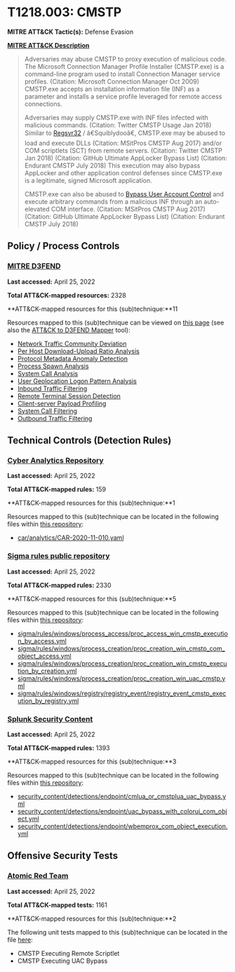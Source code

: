 # T1218.003: CMSTP
**MITRE ATT&CK Tactic(s):** Defense Evasion

**[MITRE ATT&CK Description](https://attack.mitre.org/techniques/T1218/003)**
<blockquote>Adversaries may abuse CMSTP to proxy execution of malicious code. The Microsoft Connection Manager Profile Installer (CMSTP.exe) is a command-line program used to install Connection Manager service profiles. (Citation: Microsoft Connection Manager Oct 2009) CMSTP.exe accepts an installation information file (INF) as a parameter and installs a service profile leveraged for remote access connections.

Adversaries may supply CMSTP.exe with INF files infected with malicious commands. (Citation: Twitter CMSTP Usage Jan 2018) Similar to [Regsvr32](https://attack.mitre.org/techniques/T1218/010) / â€Squiblydooâ€, CMSTP.exe may be abused to load and execute DLLs (Citation: MSitPros CMSTP Aug 2017)  and/or COM scriptlets (SCT) from remote servers. (Citation: Twitter CMSTP Jan 2018) (Citation: GitHub Ultimate AppLocker Bypass List) (Citation: Endurant CMSTP July 2018) This execution may also bypass AppLocker and other application control defenses since CMSTP.exe is a legitimate, signed Microsoft application.

CMSTP.exe can also be abused to [Bypass User Account Control](https://attack.mitre.org/techniques/T1548/002) and execute arbitrary commands from a malicious INF through an auto-elevated COM interface. (Citation: MSitPros CMSTP Aug 2017) (Citation: GitHub Ultimate AppLocker Bypass List) (Citation: Endurant CMSTP July 2018)</blockquote>
## Policy / Process Controls
### [MITRE D3FEND](https://d3fend.mitre.org/)
**Last accessed:** April 25, 2022

**Total ATT&CK-mapped resources:** 2328

**ATT&CK-mapped resources for this (sub)technique:**11

Resources mapped to this (sub)technique can be viewed on [this page](https://d3fend.mitre.org/) (see also the [ATT&CK to D3FEND Mapper](https://d3fend.mitre.org/tools/attack-mapper) tool):

* [Network Traffic Community Deviation](https://d3fend.mitre.org/techniques/d3f:NetworkTrafficCommunityDeviation)
* [Per Host Download-Upload Ratio Analysis](https://d3fend.mitre.org/techniques/d3f:PerHostDownload-UploadRatioAnalysis)
* [Protocol Metadata Anomaly Detection](https://d3fend.mitre.org/techniques/d3f:ProtocolMetadataAnomalyDetection)
* [Process Spawn Analysis](https://d3fend.mitre.org/techniques/d3f:ProcessSpawnAnalysis)
* [System Call Analysis](https://d3fend.mitre.org/techniques/d3f:SystemCallAnalysis)
* [User Geolocation Logon Pattern Analysis](https://d3fend.mitre.org/techniques/d3f:UserGeolocationLogonPatternAnalysis)
* [Inbound Traffic Filtering](https://d3fend.mitre.org/techniques/d3f:InboundTrafficFiltering)
* [Remote Terminal Session Detection](https://d3fend.mitre.org/techniques/d3f:RemoteTerminalSessionDetection)
* [Client-server Payload Profiling](https://d3fend.mitre.org/techniques/d3f:Client-serverPayloadProfiling)
* [System Call Filtering](https://d3fend.mitre.org/techniques/d3f:SystemCallFiltering)
* [Outbound Traffic Filtering](https://d3fend.mitre.org/techniques/d3f:OutboundTrafficFiltering)

## Technical Controls (Detection Rules)
### [Cyber Analytics Repository](https://car.mitre.org)
**Last accessed:** April 25, 2022

**Total ATT&CK-mapped rules:** 159

**ATT&CK-mapped resources for this (sub)technique:**1

Resources mapped to this (sub)technique can be located in the following files within [this repository](https://github.com/mitre-attack/car/blob/master/analytics):

* [car/analytics/CAR-2020-11-010.yaml](https://github.com/mitre-attack/car/blob/master/analytics/CAR-2020-11-010.yaml)

### [Sigma rules public repository](https://github.com/SigmaHQ/sigma)
**Last accessed:** April 25, 2022

**Total ATT&CK-mapped rules:** 2330

**ATT&CK-mapped resources for this (sub)technique:**5

Resources mapped to this (sub)technique can be located in the following files within [this repository](https://github.com/SigmaHQ/sigma/tree/master/rules):

* [sigma/rules/windows/process_access/proc_access_win_cmstp_execution_by_access.yml](https://github.com/SigmaHQ/sigma/blob/master/rules/windows/process_access/proc_access_win_cmstp_execution_by_access.yml)
* [sigma/rules/windows/process_creation/proc_creation_win_cmstp_com_object_access.yml](https://github.com/SigmaHQ/sigma/blob/master/rules/windows/process_creation/proc_creation_win_cmstp_com_object_access.yml)
* [sigma/rules/windows/process_creation/proc_creation_win_cmstp_execution_by_creation.yml](https://github.com/SigmaHQ/sigma/blob/master/rules/windows/process_creation/proc_creation_win_cmstp_execution_by_creation.yml)
* [sigma/rules/windows/process_creation/proc_creation_win_uac_cmstp.yml](https://github.com/SigmaHQ/sigma/blob/master/rules/windows/process_creation/proc_creation_win_uac_cmstp.yml)
* [sigma/rules/windows/registry/registry_event/registry_event_cmstp_execution_by_registry.yml](https://github.com/SigmaHQ/sigma/blob/master/rules/windows/registry/registry_event/registry_event_cmstp_execution_by_registry.yml)

### [Splunk Security Content](https://github.com/splunk/security_content)
**Last accessed:** April 25, 2022

**Total ATT&CK-mapped rules:** 1393

**ATT&CK-mapped resources for this (sub)technique:**3

Resources mapped to this (sub)technique can be located in the following files within [this repository](https://github.com/splunk/security_content/tree/develop/detections):

* [security_content/detections/endpoint/cmlua_or_cmstplua_uac_bypass.yml](https://github.com/splunk/security_content/blob/develop/detections/endpoint/cmlua_or_cmstplua_uac_bypass.yml)
* [security_content/detections/endpoint/uac_bypass_with_colorui_com_object.yml](https://github.com/splunk/security_content/blob/develop/detections/endpoint/uac_bypass_with_colorui_com_object.yml)
* [security_content/detections/endpoint/wbemprox_com_object_execution.yml](https://github.com/splunk/security_content/blob/develop/detections/endpoint/wbemprox_com_object_execution.yml)


## Offensive Security Tests
### [Atomic Red Team](https://github.com/redcanaryco/atomic-red-team)
**Last accessed:** April 25, 2022

**Total ATT&CK-mapped tests:** 1161

**ATT&CK-mapped resources for this (sub)technique:**2

The following unit tests mapped to this (sub)technique can be located in the file [here](https://github.com/redcanaryco/atomic-red-team/tree/master/atomics/T1218.003/T1218.003.yaml):

* CMSTP Executing Remote Scriptlet
* CMSTP Executing UAC Bypass


